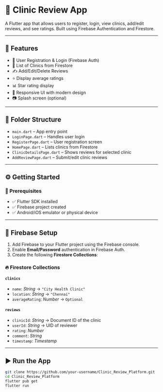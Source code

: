 # 🏥 Clinic Review App

A Flutter app that allows users to register, login, view clinics, add/edit reviews, and see ratings. Built using Firebase Authentication and Firestore.

---

## 🚀 Features

- 🔐 User Registration & Login (Firebase Auth)
- 🏥 List of Clinics from Firestore
- ✍️ Add/Edit/Delete Reviews
- ⭐ Display average ratings
- 📊 Star rating display
- 🎯 Responsive UI with modern design
- 📷 Splash screen (optional)

---

## 📂 Folder Structure

- `main.dart` – App entry point  
- `LoginPage.dart` – Handles user login  
- `RegisterPage.dart` – User registration screen  
- `HomePage.dart` – Lists clinics from Firestore  
- `ClinicDetailsPage.dart` – Shows reviews for selected clinic  
- `AddReviewPage.dart` – Submit/edit clinic reviews  

---

## ⚙️ Getting Started

### 🔨 Prerequisites

- ✅ Flutter SDK installed
- ✅ Firebase project created
- ✅ Android/iOS emulator or physical device

---

## 🔑 Firebase Setup

1. Add Firebase to your Flutter project using the Firebase console.
2. Enable **Email/Password** authentication in Firebase Auth.
3. Create the following **Firestore Collections**:

### 🔥 Firestore Collections

#### `clinics`
- `name`: *String* → `"City Health Clinic"`
- `location`: *String* → `"Chennai"`
- `averageRating`: *Number* → `Optional`

#### `reviews`
- `clinicId`: *String* → Document ID of the clinic
- `userId`: *String* → UID of reviewer
- `rating`: *Number*
- `comment`: *String*
- `timestamp`: *Timestamp*

---

## ▶️ Run the App

```bash
git clone https://github.com/your-username/Clinic_Review_Platform.git
cd Clinic_Review_Platform
flutter pub get
flutter run
